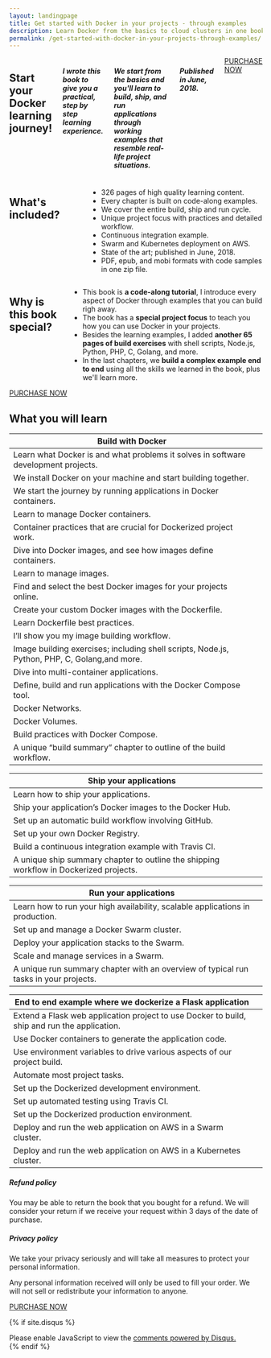 ```yaml
---
layout: landingpage
title: Get started with Docker in your projects - through examples
description: Learn Docker from the basics to cloud clusters in one book. Gradual learning, special project practices focus, built on code-along examples, 360 pages.
permalink: /get-started-with-docker-in-your-projects-through-examples/
---
```


<section class="row">
    <div class="small-12 columns" id="docker-book-landing-header">
        <h1 class="post-title" itemprop="name headline">Start your Docker learning journey!</h1>
        <h5>I wrote this book to give you a practical, step by step learning experience.</h5>
        <h5>We start from the basics and you'll learn to build, ship, and run applications through working examples that resemble real-life project situations.</h5>
        <h5>Published in June, 2018.</h5>
        <a data-dpd-type="button" data-variant="price-right" data-text="PURCHASE NOW" data-button-size="dpd-large" data-bg-color="f22918" data-bg-color-hover="d5291b" data-text-color="ffffff" data-pr-bg-color="ffffff" data-pr-color="000000" data-lightbox="1" href="https://takacsmark-com.dpdcart.com/cart/add?product_id=167055&amp;method_id=179393">PURCHASE NOW</a><script src="https://takacsmark-com.dpdcart.com/dpd.js"></script>
        <!-- <button class="buy-btn">Buy the book for $4.99!</button> -->
    </div>
</section>

<section class="row" id="docker-book-landing-middle">
    <div class="small-12 medium-6 columns">
        <h2> What's included?</h2>
        <ul>
            <li>326 pages of high quality learning content.</li>
            <li>Every chapter is built on code-along examples.</li>
            <li>We cover the entire build, ship and run cycle.</li>
            <li>Unique project focus with practices and detailed workflow.</li>
            <li>Continuous integration example.</li>
            <li>Swarm and Kubernetes deployment on AWS.</li>
            <li>State of the art; published in June, 2018.</li>
            <li>PDF, epub, and mobi formats with code samples in one zip file. </li>
        </ul>            
    </div>
    <div class="small-12 medium-6 columns">
        <h2>Why is this book special?</h2>
        <ul class="no-bullet">
            <li>This book is <b>a code-along tutorial</b>, I introduce every aspect of Docker through examples that you can build righ away.</li>
            <li>The book has a <b>special project focus</b> to teach you how you can use Docker in your projects.</li>
            <li>Besides the learning examples, I added <b>another 65 pages of build exercises</b> with shell scripts, Node.js, Python, PHP, C, Golang, and more.</li>
            <li>In the last chapters, we <b>build a complex example end to end</b> using all the skills we learned in the book, plus we'll learn more.</li>
        </ul>
    </div>
</section>

<section class="row docker-book-landing-buttonline">
    <div class="small-12 columns text-center">
        <a data-dpd-type="button" data-variant="price-right" data-text="PURCHASE NOW" data-button-size="dpd-large" data-bg-color="f22918" data-bg-color-hover="d5291b" data-text-color="ffffff" data-pr-bg-color="ffffff" data-pr-color="000000" data-lightbox="1" href="https://takacsmark-com.dpdcart.com/cart/add?product_id=167055&amp;method_id=179393">PURCHASE NOW</a><script src="https://takacsmark-com.dpdcart.com/dpd.js"></script>
        <!-- <button class="buy-btn">Buy the book for $4.99!</button> -->
    </div>
</section>

## What you will learn

| Build with Docker | |
|-------|--------|
| Learn what Docker is and what problems it solves in software development projects. | <i class="fi-check green"></i> |
| We install Docker on your machine and start building together. | <i class="fi-check green"></i> |
| We start the journey by running applications in Docker containers. | <i class="fi-check green"></i> |
| Learn to manage Docker containers. | <i class="fi-check green"></i> |
| Container practices that are crucial for Dockerized project work. | <i class="fi-check green"></i> |
| Dive into Docker images, and see how images define containers. | <i class="fi-check green"></i> |
| Learn to manage images. | <i class="fi-check  green"></i> |
| Find and select the best Docker images for your projects online. | <i class="fi-check green"></i> |
| Create your custom Docker images with the Dockerfile. | <i class="fi-check green"></i> |
| Learn Dockerfile best practices. | <i class="fi-check green"></i> |
| I’ll show you my image building workflow. | <i class="fi-check green"></i> |
| Image building exercises; including shell scripts, Node.js, Python, PHP, C, Golang,and more. | <i class="fi-check green"></i> |
| Dive into multi-container applications. | <i class="fi-check green"></i> |
| Define, build and run applications with the Docker Compose tool. | <i class="fi-check green"></i> |
| Docker Networks.   | <i class="fi-check green"></i> |
| Docker Volumes. | <i class="fi-check green"></i> |
| Build practices with Docker Compose. | <i class="fi-check green"></i> |
| A unique “build summary” chapter to outline of the build workflow. | <i class="fi-check green"></i> |


| Ship your applications | |
|-------|--------|
| Learn how to ship your applications. | <i class="fi-check green"></i> |
| Ship your application’s Docker images to the Docker Hub. | <i class="fi-check green"></i> |
| Set up an automatic build workflow involving GitHub. | <i class="fi-check green"></i> |
| Set up your own Docker Registry. | <i class="fi-check green"></i> |
| Build a continuous integration example with Travis CI. | <i class="fi-check green"></i> |
| A unique ship summary chapter to outline the shipping workflow in Dockerized projects. | <i class="fi-check green"></i> |

| Run your applications | |
|-------|--------|
| Learn how to run your high availability, scalable applications in production. | <i class="fi-check green"></i> |
| Set up and manage a Docker Swarm cluster. | <i class="fi-check green"></i> |
| Deploy your application stacks to the Swarm. | <i class="fi-check green"></i> |
| Scale and manage services in a Swarm. | <i class="fi-check green"></i> |
| A unique run summary chapter with an overview of typical run tasks in your projects. | <i class="fi-check green"></i> |



| End to end example where we dockerize a Flask application | |
|-------|--------|
| Extend a Flask web application project to use Docker to build, ship and run the application. | <i class="fi-check green"></i> |
| Use Docker containers to generate the application code. | <i class="fi-check green"></i> |
| Use environment variables to drive various aspects of our project build. | <i class="fi-check green"></i> |
| Automate most project tasks. | <i class="fi-check green"></i> |
| Set up the Dockerized development environment. | <i class="fi-check green"></i> |
| Set up automated testing using Travis CI. | <i class="fi-check green"></i> |
| Set up the Dockerized production environment. | <i class="fi-check green"></i> |
| Deploy and run the web application on AWS in a Swarm cluster. | <i class="fi-check green"></i> |
| Deploy and run the web application on AWS in a Kubernetes cluster. | <i class="fi-check green"></i> |

##### Refund policy

You may be able to return the book that you bought for a refund. We will consider your return if we receive your request within 3 days of the date of purchase.

##### Privacy policy

We take your privacy seriously and will take all measures to protect your personal information.

Any personal information received will only be used to fill your order. We will not sell or redistribute your information to anyone.

<section class="row docker-book-landing-buttonline">
    <div class="small-12 columns text-center">
        <a data-dpd-type="button" data-variant="price-right" data-text="PURCHASE NOW" data-button-size="dpd-large" data-bg-color="f22918" data-bg-color-hover="d5291b" data-text-color="ffffff" data-pr-bg-color="ffffff" data-pr-color="000000" data-lightbox="1" href="https://takacsmark-com.dpdcart.com/cart/add?product_id=167055&amp;method_id=179393">PURCHASE NOW</a><script src="https://takacsmark-com.dpdcart.com/dpd.js"></script>
        <!-- <button class="buy-btn">Buy the book for $4.99!</button> -->
    </div>
</section>

{% if site.disqus %}
<div class="comments row">
    <div id="disqus_thread" class="columns"></div>
    <script type="text/javascript">
        var disqus_shortname = '{{ site.disqus }}';
        (function() {
            var dsq = document.createElement('script'); dsq.type = 'text/javascript'; dsq.async = true;
            dsq.src = '//' + disqus_shortname + '.disqus.com/embed.js';
            (document.getElementsByTagName('head')[0] || document.getElementsByTagName('body')[0]).appendChild(dsq);
        })();
    </script>
    <noscript>Please enable JavaScript to view the <a href="https://disqus.com/?ref_noscript">comments powered by Disqus.</a></noscript>
</div>
{% endif %}